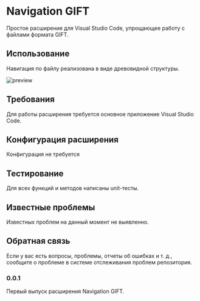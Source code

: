 # Navigation GIFT

Простое расширение для Visual Studio Code, упрощающее работу с файлами формата GIFT.

## Использование

Навигация по файлу реализована в виде древовидной структуры.

![preview](https://user-images.githubusercontent.com/26046873/167866314-2cc2755a-e96e-4f3f-9be4-d5eb527ccd7b.gif)

## Требования

Для работы расширения требуется основное приложение Visual Studio Code.

## Конфигурация расширения

Конфигурация не требуется

## Тестирование

Для всех функций и методов написаны unit-тесты.

## Известные проблемы

Известных проблем на данный момент не выявленно.

## Обратная связь

Если у вас есть вопросы, проблемы, отчеты об ошибках и т. д., сообщите о проблеме в системе отслеживания проблем репозитория.

### 0.0.1

Первый выпуск расширения Navigation GIFT.